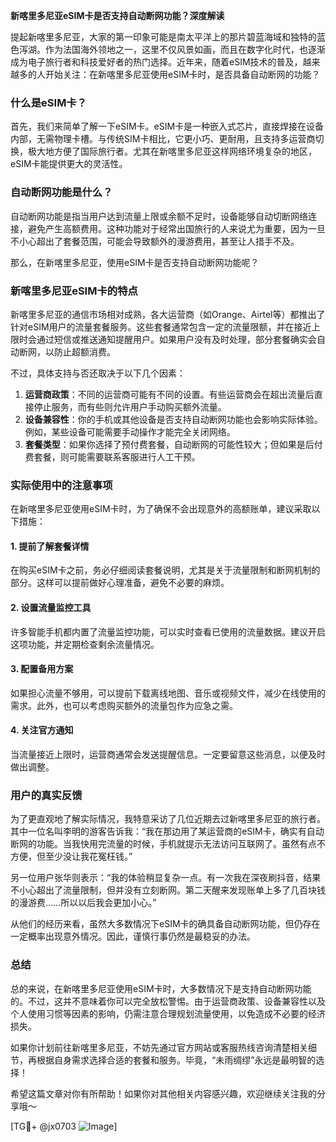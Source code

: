 **新喀里多尼亚eSIM卡是否支持自动断网功能？深度解读**

提起新喀里多尼亚，大家的第一印象可能是南太平洋上的那片碧蓝海域和独特的蓝色泻湖。作为法国海外领地之一，这里不仅风景如画，而且在数字化时代，也逐渐成为电子旅行者和科技爱好者的热门选择。近年来，随着eSIM技术的普及，越来越多的人开始关注：在新喀里多尼亚使用eSIM卡时，是否具备自动断网的功能？

### 什么是eSIM卡？
首先，我们来简单了解一下eSIM卡。eSIM卡是一种嵌入式芯片，直接焊接在设备内部，无需物理卡槽。与传统SIM卡相比，它更小巧、更耐用，且支持多运营商切换，极大地方便了国际旅行者。尤其在新喀里多尼亚这样网络环境复杂的地区，eSIM卡能提供更大的灵活性。

### 自动断网功能是什么？
自动断网功能是指当用户达到流量上限或余额不足时，设备能够自动切断网络连接，避免产生高额费用。这种功能对于经常出国旅行的人来说尤为重要，因为一旦不小心超出了套餐范围，可能会导致额外的漫游费用，甚至让人措手不及。

那么，在新喀里多尼亚，使用eSIM卡是否支持自动断网功能呢？

### 新喀里多尼亚eSIM卡的特点
新喀里多尼亚的通信市场相对成熟，各大运营商（如Orange、Airtel等）都推出了针对eSIM用户的流量套餐服务。这些套餐通常包含一定的流量限额，并在接近上限时会通过短信或推送通知提醒用户。如果用户没有及时处理，部分套餐确实会自动断网，以防止超额消费。

不过，具体支持与否还取决于以下几个因素：
1. **运营商政策**：不同的运营商可能有不同的设置。有些运营商会在超出流量后直接停止服务，而有些则允许用户手动购买额外流量。
2. **设备兼容性**：你的手机或其他设备是否支持自动断网功能也会影响实际体验。例如，某些设备可能需要手动操作才能完全关闭网络。
3. **套餐类型**：如果你选择了预付费套餐，自动断网的可能性较大；但如果是后付费套餐，则可能需要联系客服进行人工干预。

### 实际使用中的注意事项
在新喀里多尼亚使用eSIM卡时，为了确保不会出现意外的高额账单，建议采取以下措施：

#### 1. 提前了解套餐详情
在购买eSIM卡之前，务必仔细阅读套餐说明，尤其是关于流量限制和断网机制的部分。这样可以提前做好心理准备，避免不必要的麻烦。

#### 2. 设置流量监控工具
许多智能手机都内置了流量监控功能，可以实时查看已使用的流量数据。建议开启这项功能，并定期检查剩余流量情况。

#### 3. 配置备用方案
如果担心流量不够用，可以提前下载离线地图、音乐或视频文件，减少在线使用的需求。此外，也可以考虑购买额外的流量包作为应急之需。

#### 4. 关注官方通知
当流量接近上限时，运营商通常会发送提醒信息。一定要留意这些消息，以便及时做出调整。

### 用户的真实反馈
为了更直观地了解实际情况，我特意采访了几位近期去过新喀里多尼亚的旅行者。其中一位名叫李明的游客告诉我：“我在那边用了某运营商的eSIM卡，确实有自动断网的功能。当我快用完流量的时候，手机就提示无法访问互联网了。虽然有点不方便，但至少没让我花冤枉钱。”

另一位用户张华则表示：“我的体验稍显复杂一点。有一次我在深夜刷抖音，结果不小心超出了流量限制，但并没有立刻断网。第二天醒来发现账单上多了几百块钱的漫游费……所以以后我会更加小心。”

从他们的经历来看，虽然大多数情况下eSIM卡的确具备自动断网功能，但仍存在一定概率出现意外情况。因此，谨慎行事仍然是最稳妥的办法。

### 总结
总的来说，在新喀里多尼亚使用eSIM卡时，大多数情况下是支持自动断网功能的。不过，这并不意味着你可以完全放松警惕。由于运营商政策、设备兼容性以及个人使用习惯等因素的影响，仍需注意合理规划流量使用，以免造成不必要的经济损失。

如果你计划前往新喀里多尼亚，不妨先通过官方网站或客服热线咨询清楚相关细节，再根据自身需求选择合适的套餐和服务。毕竟，“未雨绸缪”永远是最明智的选择！

希望这篇文章对你有所帮助！如果你对其他相关内容感兴趣，欢迎继续关注我的分享哦～

[TG💪+ @jx0703 ![Image](https://github.com/user-attachments/assets/dbca1d08-cadb-493c-b0ec-ad6f7a83f270)]